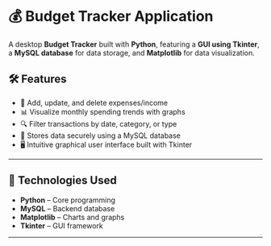 # 💰 Budget Tracker Application

A desktop **Budget Tracker** built with **Python**, featuring a **GUI using Tkinter**, a **MySQL database** for data storage, and **Matplotlib** for data visualization.

## 🛠️ Features

- 🧾 Add, update, and delete expenses/income
- 📊 Visualize monthly spending trends with graphs
- 🔍 Filter transactions by date, category, or type
- 💾 Stores data securely using a MySQL database
- 🖥️ Intuitive graphical user interface built with Tkinter

---

## 🧰 Technologies Used

- **Python** – Core programming
- **MySQL** – Backend database
- **Matplotlib** – Charts and graphs
- **Tkinter** – GUI framework

---

